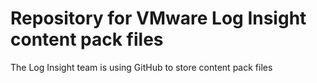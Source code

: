 Repository for VMware Log Insight content pack files
====
The Log Insight team is using GitHub to store content pack files
